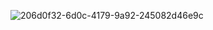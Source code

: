 
![206d0f32-6d0c-4179-9a92-245082d46e9c](https://github.com/user-attachments/assets/b21a4f09-acd5-459a-804a-36b59db6bff4)
